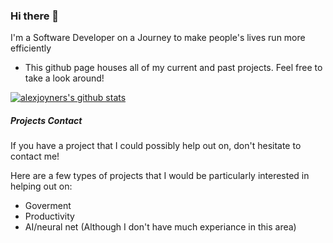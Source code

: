 ### Hi there 👋

I'm a Software Developer on a Journey to make people's lives run more efficiently

- This github page houses all of my current and past projects. Feel free to take a look around!

[![alexjoyners's github stats](https://github-readme-stats.vercel.app/api?username=alexjoyner)](https://github.com/alexjoyner/github-readme-stats)

##### Projects Contact

If you have a project that I could possibly help out on, don't hesitate to contact me!

Here are a few types of projects that I would be particularly interested in helping out on:
- Goverment
- Productivity
- AI/neural net (Although I don't have much experiance in this area)
